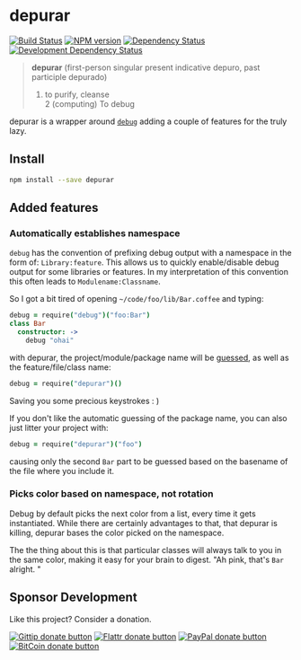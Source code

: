 # depurar

<!-- badges/ -->
[![Build Status](https://travis-ci.org/kvz/node-depurar.svg?branch=master)](https://travis-ci.org/kvz/node-depurar)
[![NPM version](http://badge.fury.io/js/depurar.png)](https://npmjs.org/package/depurar "View this project on NPM")
[![Dependency Status](https://david-dm.org/kvz/depurar.png?theme=shields.io)](https://david-dm.org/kvz/depurar)
[![Development Dependency Status](https://david-dm.org/kvz/depurar/dev-status.png?theme=shields.io)](https://david-dm.org/kvz/depurar#info=devDependencies)
<!-- /badges -->


> **depurar** (first-person singular present indicative depuro, past participle depurado)
> 1. to purify, cleanse  
> 2 (computing) To debug  

depurar is a wrapper around [`debug`](https://www.npmjs.com/package/debug) adding a couple
of features for the truly lazy.

## Install

```bash
npm install --save depurar
```

## Added features

### Automatically establishes namespace 

`debug` has the convention of prefixing debug output with a namespace in the form of: `Library:feature`. This allows us to quickly enable/disable debug output for some libraries or features. In my interpretation of this convention this often leads to `Modulename:Classname`.

So I got a bit tired of opening `~/code/foo/lib/Bar.coffee` and typing:

```coffeescript
debug = require("debug")("foo:Bar")
class Bar
  constructor: ->
    debug "ohai"
```

with depurar, the project/module/package name will be [guessed](https://www.npmjs.com/package/app-root-path), 
as well as the feature/file/class name:

```coffeescript
debug = require("depurar")()
```

Saving you some precious keystrokes : )

If you don't like the automatic guessing of the package name, you can also just litter your project with:

```coffeescript
debug = require("depurar")("foo")
```

causing only the second `Bar` part to be guessed based on the basename of the file where you include it.

### Picks color based on namespace, not rotation

Debug by default picks the next color from a list, every time it gets instantiated. While there are certainly advantages to that, that depurar is killing, depurar bases the color picked on the namespace.

The the thing about this is that particular classes will always talk to you in the same color, making it easy for your brain to digest. "Ah pink, that's `Bar` alright. "


## Sponsor Development

Like this project? Consider a donation.

<!-- badges/ -->
[![Gittip donate button](http://img.shields.io/gittip/kvz.png)](https://www.gittip.com/kvz/ "Sponsor the development of depurar via Gittip")
[![Flattr donate button](http://img.shields.io/flattr/donate.png?color=yellow)](https://flattr.com/submit/auto?user_id=kvz&url=https://github.com/kvz/depurar&title=depurar&language=&tags=github&category=software "Sponsor the development of depurar via Flattr")
[![PayPal donate button](http://img.shields.io/paypal/donate.png?color=yellow)](https://www.paypal.com/cgi-bin/webscr?cmd=_donations&business=kevin%40vanzonneveld%2enet&lc=NL&item_name=Open%20source%20donation%20to%20Kevin%20van%20Zonneveld&currency_code=USD&bn=PP-DonationsBF%3abtn_donate_SM%2egif%3aNonHosted "Sponsor the development of depurar via Paypal")
[![BitCoin donate button](http://img.shields.io/bitcoin/donate.png?color=yellow)](https://coinbase.com/checkouts/19BtCjLCboRgTAXiaEvnvkdoRyjd843Dg2 "Sponsor the development of depurar via BitCoin")
<!-- /badges -->
